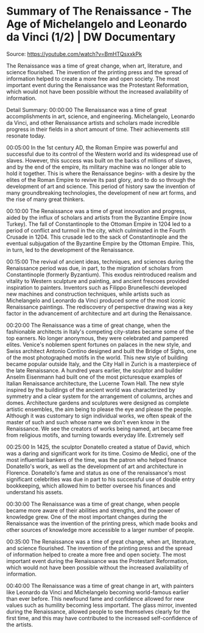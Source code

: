 # Summary of The Renaissance - The Age of Michelangelo and Leonardo da Vinci (1/2) | DW Documentary

Source: https://youtube.com/watch?v=BmHTQsxxkPk

The Renaissance was a time of great change, when art, literature, and science flourished. The invention of the printing press and the spread of information helped to create a more free and open society. The most important event during the Renaissance was the Protestant Reformation, which would not have been possible without the increased availability of information.

Detail Summary: 
00:00:00
The Renaissance was a time of great accomplishments in art, science, and engineering. Michelangelo, Leonardo da Vinci, and other Renaissance artists and scholars made incredible progress in their fields in a short amount of time. Their achievements still resonate today.

00:05:00
In the 1st century AD, the Roman Empire was powerful and successful due to its control of the Western world and its widespread use of slaves. However, this success was built on the backs of millions of slaves, and by the end of the empire, its military machine was no longer able to hold it together. This is where the Renaissance begins- with a desire by the elites of the Roman Empire to revive its past glory, and to do so through the development of art and science. This period of history saw the invention of many groundbreaking technologies, the development of new art forms, and the rise of many great thinkers.

00:10:00
The Renaissance was a time of great innovation and progress, aided by the influx of scholars and artists from the Byzantine Empire (now Turkey). The fall of Constantinople to the Ottoman Empire in 1204 led to a period of conflict and turmoil in the city, which culminated in the Fourth Crusade in 1204. This crusade led to the sack of Constantinople and the eventual subjugation of the Byzantine Empire by the Ottoman Empire. This, in turn, led to the development of the Renaissance.

00:15:00
The revival of ancient ideas, techniques, and sciences during the Renaissance period was due, in part, to the migration of scholars from Constantinople (formerly Byzantium). This exodus reintroduced realism and vitality to Western sculpture and painting, and ancient frescoes provided inspiration to painters. Inventors such as Filippo Brunelleschi developed new machines and construction techniques, while artists such as Michelangelo and Leonardo da Vinci produced some of the most iconic Renaissance paintings. The rediscovery of perspective drawing was a key factor in the advancement of architecture and art during the Renaissance.

00:20:00
The Renaissance was a time of great change, when the fashionable architects in Italy's competing city-states became some of the top earners. No longer anonymous, they were celebrated and pampered elites. Venice's noblemen spent fortunes on palaces in the new style, and Swiss architect Antonio Contino designed and built the Bridge of Sighs, one of the most photographed motifs in the world. This new style of building became popular outside Italy, and the City Hall in Zurich is a masterpiece of the late Renaissance. A hundred years earlier, the sculptor and builder Anselm Eisenmann had built one of the most picturesque examples of Italian Renaissance architecture, the Lucerne Town Hall. The new style inspired by the buildings of the ancient world was characterized by symmetry and a clear system for the arrangement of columns, arches and domes. Architecture gardens and sculptures were designed as complete artistic ensembles, the aim being to please the eye and please the people. Although it was customary to sign individual works, we often speak of the master of such and such whose name we don't even know in the Renaissance. We see the creators of works being named, art became free from religious motifs, and turning towards everyday life. Extremely self

00:25:00
In 1425, the sculptor Donatello created a statue of David, which was a daring and significant work for its time. Cosimo de Medici, one of the most influential bankers of the time, was the patron who helped finance Donatello's work, as well as the development of art and architecture in Florence. Donatello's fame and status as one of the renaissance's most significant celebrities was due in part to his successful use of double entry bookkeeping, which allowed him to better oversee his finances and understand his assets.

00:30:00
The Renaissance was a time of great change, when people became more aware of their abilities and strengths, and the power of knowledge grew. One of the most important changes during the Renaissance was the invention of the printing press, which made books and other sources of knowledge more accessible to a larger number of people.

00:35:00
The Renaissance was a time of great change, when art, literature, and science flourished. The invention of the printing press and the spread of information helped to create a more free and open society. The most important event during the Renaissance was the Protestant Reformation, which would not have been possible without the increased availability of information.

00:40:00
The Renaissance was a time of great change in art, with painters like Leonardo da Vinci and Michelangelo becoming world-famous earlier than ever before. This newfound fame and confidence allowed for new values such as humility becoming less important. The glass mirror, invented during the Renaissance, allowed people to see themselves clearly for the first time, and this may have contributed to the increased self-confidence of the artists.

